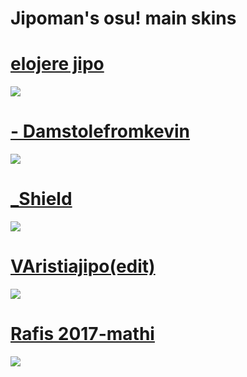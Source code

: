 # Jipoman's osu! main skins

# [elojere jipo](https://drive.google.com/uc?id=103GUW7ky68BxYnGR2m_JwrZDlc6wI3Yy&export=download)
![](https://i.imgur.com/eb7DHHW.jpg)

# [- Damstolefromkevin](https://drive.google.com/uc?id=1Z34YjtKHoIzDkJMuNF9hQ9_Dns9Fc0Bt&export=download)
![](https://i.imgur.com/OJxdwYa.jpg)

# [_Shield](https://drive.google.com/uc?id=14d-h3FmlFcz5suiS-OcYj5kBiu9m8rfF&export=download)
![](https://i.imgur.com/Uk9ut3G.jpeg)

# [VAristiajipo(edit)](https://drive.google.com/uc?id=1gyzj9VSJla3aPPYhuP5aLmotxW6glrIY&export=download)
![](https://i.imgur.com/RugocGD.jpeg)

# [Rafis 2017-mathi](https://drive.google.com/uc?id=1hb1m4XKV0sjIierJrDQWrluSLavidoup&export=download)
![](https://i.imgur.com/XxxnA7J.jpg)
